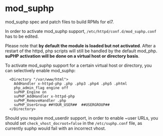 mod_suphp
=========

mod_suphp spec and patch files to build RPMs for el7.

In order to activate mod_suphp support, `/etc/httpd/conf.d/mod_suphp.conf`
has to be edited.

Please note that **by default the module is loaded but not activated**.
After a restart of the httpd, php scripts will still be handled by the default mod_php.
**suPHP activation will be done on a virtual host or directory basis**.

To activate mod_suphp support for a certain virtual host or directory,
you can selectively enable mod_suphp:
```
  <Directory "/var/www/html">
    AddHandler x-httpd-php .php .php3 .php4 .php5 .phtml
    php_admin_flag engine off
    suPHP_Engine on
    suPHP_AddHandler x-httpd-php
    suPHP_RemoveHandler .php
    suPHP_UserGroup ##YOUR_USER##  ##USERGROUP##
  </Directory>
```

Should you require mod_userdir support, in order to enable ~user URLs, you should set 
`check_vhost_docroot=false` in the `/etc/suphp.conf` file, as currently suphp would fail
with an incorrect vhost.
